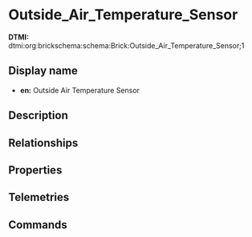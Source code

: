 # Outside_Air_Temperature_Sensor
**DTMI:** dtmi:org:brickschema:schema:Brick:Outside_Air_Temperature_Sensor;1
## Display name
- **en:** Outside Air Temperature Sensor
## Description
## Relationships
## Properties
## Telemetries
## Commands
